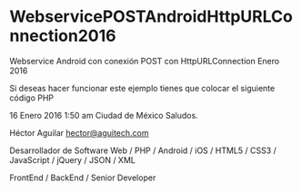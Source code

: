 # WebservicePOSTAndroidHttpURLConnection2016
Webservice Android con conexión POST con HttpURLConnection Enero 2016


Si deseas hacer funcionar este ejemplo tienes que colocar el siguiente código PHP

<?php
$response["result"] = array();
if(isset($_POST["name"])){
	$name = $_POST["name"];
	$reply = array();
	$reply["reply"] = "Welcome To " . $name;
	array_push($response["result"], $reply);
	$response["success"] = 1;
	echo json_encode($response);
}else{
	$response["message"] = "Campos requeridos perdidos";
	$response["success"] = 0;
	echo json_encode($response);
}
?>

16 Enero 2016
1:50 am Ciudad de México
Saludos.

Héctor Aguilar
hector@aguitech.com

Desarrollador de Software
Web / PHP / Android / iOS / HTML5 / CSS3 / JavaScript / jQuery / JSON / XML

FrontEnd / BackEnd / Senior Developer
